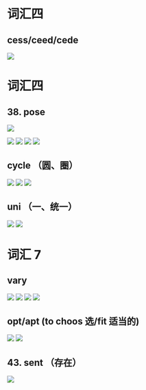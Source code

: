 # 词汇四




## cess/ceed/cede
![](https://growlr-center-blog-image.oss-cn-beijing.aliyuncs.com/image/20220521205330.png)


# 词汇四

## 38. pose
![](https://growlr-center-blog-image.oss-cn-beijing.aliyuncs.com/image/20220523163358.png)

![](https://growlr-center-blog-image.oss-cn-beijing.aliyuncs.com/image/20220523162309.png)
![](https://growlr-center-blog-image.oss-cn-beijing.aliyuncs.com/image/20220523162545.png)
![](https://growlr-center-blog-image.oss-cn-beijing.aliyuncs.com/image/20220523163034.png)
![](https://growlr-center-blog-image.oss-cn-beijing.aliyuncs.com/image/20220523163333.png)
## cycle （圆、圈）
![](https://growlr-center-blog-image.oss-cn-beijing.aliyuncs.com/image/20220523163651.png)
![](https://growlr-center-blog-image.oss-cn-beijing.aliyuncs.com/image/20220523163730.png)
![](https://growlr-center-blog-image.oss-cn-beijing.aliyuncs.com/image/20220523163923.png)
## uni （一、统一）
![](https://growlr-center-blog-image.oss-cn-beijing.aliyuncs.com/image/20220523164152.png)
![](https://growlr-center-blog-image.oss-cn-beijing.aliyuncs.com/image/20220523164407.png)
# 词汇 7
## vary
![](https://growlr-center-blog-image.oss-cn-beijing.aliyuncs.com/image/20220523165237.png)
![](https://growlr-center-blog-image.oss-cn-beijing.aliyuncs.com/image/20220523165303.png)
 ![](https://growlr-center-blog-image.oss-cn-beijing.aliyuncs.com/image/20220523165923.png)
![](https://growlr-center-blog-image.oss-cn-beijing.aliyuncs.com/image/20220523170048.png)
## opt/apt (to choos 选/fit 适当的)
![](https://growlr-center-blog-image.oss-cn-beijing.aliyuncs.com/image/20220523170646.png)
![](https://growlr-center-blog-image.oss-cn-beijing.aliyuncs.com/image/20220523170754.png)
## 43. sent （存在）
![](https://growlr-center-blog-image.oss-cn-beijing.aliyuncs.com/image/20220523170836.png)
